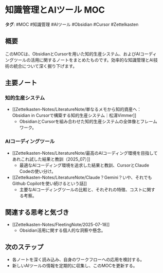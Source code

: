 # 知識管理とAIツール MOC

**タグ**: #MOC #知識管理 #AIツール #Obsidian #Cursor #Zettelkasten

## 概要
このMOCは、ObsidianとCursorを用いた知的生産システム、およびAIコーディングツールの活用に関するノートをまとめたものです。効率的な知識管理とAI技術の統合について深く掘り下げます。

## 主要ノート

### 知的生産システム
- [[Zettelkasten-Notes/LiteratureNote/単なるメモから知的資産へ：Obsidian in Cursorで構築する知的生産システム｜松濤Vimmer]]
    - ObsidianとCursorを組み合わせた知的生産システムの全体像とフレームワーク。

### AIコーディングツール
- [[Zettelkasten-Notes/LiteratureNote/最高のAIコーディング環境を目指してあれこれ試した結果と教訓（2025_07）]]
    - 最適なAIコーディング環境を追求した結果と教訓、CursorとClaude Codeの使い分け。
- [[Zettelkasten-Notes/LiteratureNote/Claude？Gemini？いや、それでもGithub Copilotを使い続けるという話]]
    - 主要なAIコーディングツールの比較と、それぞれの特徴、コストに関する考察。

## 関連する思考と気づき
- [[Zettelkasten-Notes/FleetingNote/2025-07-18]]
    - Obsidian活用に関する個人的な洞察や懸念。

## 次のステップ
- 各ノートを深く読み込み、自身のワークフローへの応用を検討する。
- 新しいAIツールの情報を定期的に収集し、このMOCを更新する。
